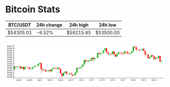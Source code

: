 # Bitcoin Stats

BTC/USDT|24h change|24h high|24h low|
|---|---|---|---|
|$54305.01|-6.52%|$58215.85|$53500.00|

<img src="./chart.svg">
